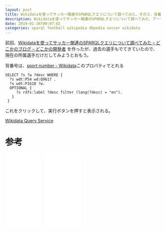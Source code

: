 ```yaml
---
layout: post
title: Wikidataを使ってサッカー関連のSPARQLクエリについて調べてみた、その３、背番号も表示する
description: Wikidataを使ってサッカー関連のSPARQLクエリについて調べてみた、アーセナルに所属する選手名と背番号を表示する
date: 2019-01-26T00:07:02
categories: sparql football wikipedia dbpedia soccer wikidata
---
```


前回、[Wikidataを使ってサッカー関連のSPARQLクエリについて調べてみた – どこかのブログ – どこかの開発者](http://manabu.github.io/football-sparql-2/ "Wikidataを使ってサッカー関連のSPARQLクエリについて調べてみた – どこかのブログ – どこかの開発者") を作ったが、過去の選手もでてきていたので、現在の所属選手だけだしてみようとおもう。


背番号は、[sport number - Wikidata](https://www.wikidata.org/wiki/Property:P1618 "sport number - Wikidata")このプロパティでとれる

```
SELECT ?s ?w ?desc WHERE {
  ?s wdt:P54 wd:Q9617 .
  ?s wdt:P1618 ?w.
  OPTIONAL {
     ?s rdfs:label ?desc filter (lang(?desc) = "en").
   }
 }
```


これをクリックして、実行ボタンを押すと表示される。

[Wikidata Query Service](https://query.wikidata.org/#SELECT%20%3Fs%20%3Fw%20%3Fdesc%20WHERE%20%7B%0A%20%20%3Fs%20wdt%3AP54%20wd%3AQ9617%20.%0A%20%20%3Fs%20wdt%3AP1618%20%3Fw.%0A%20%20OPTIONAL%20%7B%0A%20%20%20%20%20%3Fs%20rdfs%3Alabel%20%3Fdesc%20filter%20%28lang%28%3Fdesc%29%20%3D%20%22en%22%29.%0A%20%20%20%7D%0A%20%7D "Wikidata Query Service アーセナルに所属している選手と背番号表示")

# 参考

<iframe style="width:120px;height:240px;" marginwidth="0" marginheight="0" scrolling="no" frameborder="0" src="//rcm-fe.amazon-adsystem.com/e/cm?lt1=_blank&bc1=000000&IS2=1&bg1=FFFFFF&fc1=000000&lc1=0000FF&t=mi3002-22&language=ja_JP&o=9&p=8&l=as4&m=amazon&f=ifr&ref=as_ss_li_til&asins=B017LQG9XC&linkId=fcfdf756ec95bd5d1881f48f75da6e0f"></iframe>

<iframe style="width:120px;height:240px;" marginwidth="0" marginheight="0" scrolling="no" frameborder="0" src="//rcm-fe.amazon-adsystem.com/e/cm?lt1=_blank&bc1=000000&IS2=1&bg1=FFFFFF&fc1=000000&lc1=0000FF&t=mi3002-22&language=ja_JP&o=9&p=8&l=as4&m=amazon&f=ifr&ref=as_ss_li_til&asins=B0721RYV2P&linkId=8cf2b94ab97c0beffbee811c591e7764"></iframe>
